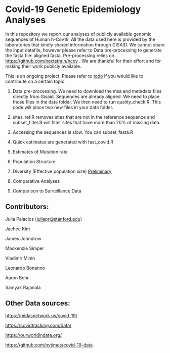 # Covid-19 Genetic Epidemiology Analyses

In this repository we report our analyses of publicly available genomic sequences of Human h-Cov19. All the data used here is provided by the laboratories that kindly shared information through GISAID. We cannot share the input datafile, however please refer to Data pre-processing to generate the fasta file: aligned.fasta. Pre-processing relies on https://github.com/nextstrain/ncov . We are thankful for their effort and for making their work publicly available.


This is an ongoing project. Please refer to [todo](https://github.com/JuliaPalacios/Covid19_Analyses/tree/master/todo) if you would like to contribute on a certain topic.

1. Data pre-processing. We need to download the msa and metadata files directly from Gisaid. Sequences are already aligned. We need to place those files in the data folder. We then need to run quality_check.R. This code will place two new files in your data folder.

2. sites_ref.R removes sites that are not in the reference sequence and subset_filter.R will filter sites that have more than 20% of missing data.

3. Accessing the sequences is slow. You can subset_fasta.R

2. Quick estimates are generated with fast_covid.R

2. Estimates of Mutation rate


3. Population Structure





4. Diversity (Effective population size) [Preliminary](https://github.com/JuliaPalacios/Covid19_Analyses/blob/master/phylodynamic/Phylodynamic_Analyses1.pdf)




5. Comparative Analyses



6. Comparison to Surveillance Data


## Contributors:

Julia Palacios (juliapr@stanford.edu)

Jaehee Kim 

James Johndrow

Mackenzie Simper

Vladimir Minin

Leonardo Bonanno

Aaron Behr

Samyak Rajanala

## Other Data sources:
https://midasnetwork.us/covid-19/

https://covidtracking.com/data/ 

https://ourworldindata.org/

https://github.com/nytimes/covid-19-data


